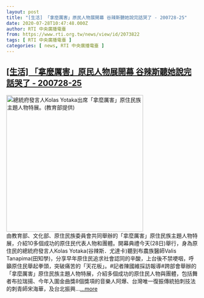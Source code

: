 ```yaml
---
layout: post
title: "[生活] 「拿麼厲害」原民人物展開幕 谷辣斯聽她說完話哭了 - 200728-25"
date: 2020-07-28T10:47:48.000Z
author: RTI 中央廣播電臺
from: https://www.rti.org.tw/news/view/id/2073822
tags: [ RTI 中央廣播電臺 ]
categories: [ news, RTI 中央廣播電臺 ]
---
```

<!--1595933268000-->
[[生活] 「拿麼厲害」原民人物展開幕 谷辣斯聽她說完話哭了 - 200728-25](https://www.rti.org.tw/news/view/id/2073822)
------

<div>
<img src="https://static.rti.org.tw/assets/thumbnails/2020/07/28/9aa0bcad15129bb1342072eaf4d8c895.jpg" width="360" alt="總統府發言人Kolas Yotaka出席「拿麼厲害」原住民族主題人物特展。(教育部提供)" title="總統府發言人Kolas Yotaka出席「拿麼厲害」原住民族主題人物特展。(教育部提供)"><br>由教育部、文化部、原住民族委員會共同舉辦的「拿麼厲害」原住民族主題人物特展，介紹10多個成功的原住民代表人物和團體。開幕典禮今天(28日)舉行，身為原住民的總統府發言人Kolas Yotaka(谷辣斯．尤達卡)聽到布農族醫師Valis Tanapima(田知學)，分享早年原住民追求社會認同的辛酸，上台後不禁哽咽，呼籲原住民舉起拳頭，突破痛苦的「天花板」。#記者陳國維採訪報導#跨部會舉辦的「拿麼厲害」原住民族主題人物特展，介紹多個成功的原住民人物與團體，包括舞者布拉瑞揚、今年入圍金曲獎8個獎項的音樂人阿爆、台灣唯一復振傳統拍刺技法的刺青師宋海華，及台北振興...<a target="_blank" href="https://www.rti.org.tw/news/view/id/2073822">...more</a>
</div>

